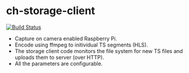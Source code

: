 # ch-storage-client

[![Build Status](https://travis-ci.org/corehacker/ch-storage-client.png?branch=master)](https://travis-ci.org/corehacker/ch-storage-client)

* Capture on camera enabled Raspberry Pi.
* Encode using ffmpeg to initividual TS segments (HLS).
* The storage client code monitors the file system for new TS files and uploads them to server (over HTTP).
* All the parameters are configurable.
